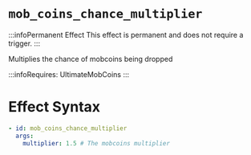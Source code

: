 # `mob_coins_chance_multiplier`
:::infoPermanent Effect
This effect is permanent and does not require a trigger.
:::

Multiplies the chance of mobcoins being dropped


:::infoRequires:
UltimateMobCoins
:::

# Effect Syntax
```yaml
- id: mob_coins_chance_multiplier
  args:
    multiplier: 1.5 # The mobcoins multiplier
```